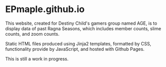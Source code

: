 # EPmaple.github.io

This website, created for Destiny Child's gamers group named AGE, is to display data of past Ragna Seasons, which includes member counts, 
slime counts, and zoom counts.

Static HTML files produced using Jinja2 templates, formatted by CSS, functionality provide by JavaScript, and hosted with Github Pages.

This is still a work in progress.

